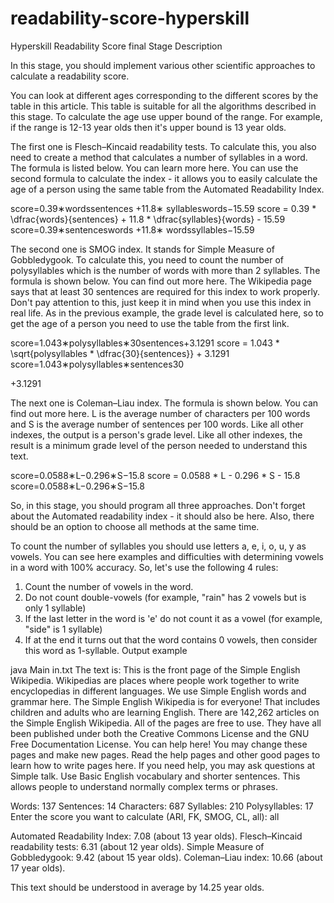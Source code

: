 # readability-score-hyperskill
Hyperskill Readability Score final Stage
Description

In this stage, you should implement various other scientific approaches to calculate a readability score.

You can look at different ages corresponding to the different scores by the table in this article. This table is suitable for all the algorithms described in this stage. To calculate the age use upper bound of the range. For example, if the range is 12-13 year olds then it's upper bound is 13 year olds.

The first one is Flesch–Kincaid readability tests. To calculate this, you also need to create a method that calculates a number of syllables in a word. The formula is listed below. You can learn more here. You can use the second formula to calculate the index - it allows you to easily calculate the age of a person using the same table from the Automated Readability Index.

score=0.39∗wordssentences +11.8∗ syllableswords−15.59  score = 0.39 * \dfrac{words}{sentences} + 11.8 * \dfrac{syllables}{words} - 15.59 score=0.39∗sentenceswords​ +11.8∗ wordssyllables​−15.59 

The second one is SMOG index. It stands for Simple Measure of Gobbledygook. To calculate this, you need to count the number of polysyllables which is the number of words with more than 2 syllables. The formula is shown below. You can find out more here. The Wikipedia page says that at least 30 sentences are required for this index to work properly. Don't pay attention to this, just keep it in mind when you use this index in real life. As in the previous example, the grade level is calculated here, so to get the age of a person you need to use the table from the first link.

score=1.043∗polysyllables∗30sentences+3.1291 score = 1.043 * \sqrt{polysyllables * \dfrac{30}{sentences}} + 3.1291 score=1.043∗polysyllables∗sentences30​

​+3.1291

The next one is Coleman–Liau index. The formula is shown below. You can find out more here. L is the average number of characters per 100 words and S is the average number of sentences per 100 words. Like all other indexes, the output is a person's grade level. Like all other indexes, the result is a minimum grade level of the person needed to understand this text.

score=0.0588∗L−0.296∗S−15.8 score = 0.0588 * L - 0.296 * S - 15.8 score=0.0588∗L−0.296∗S−15.8

So, in this stage, you should program all three approaches. Don't forget about the Automated readability index - it should also be here. Also, there should be an option to choose all methods at the same time.

To count the number of syllables you should use letters a, e, i, o, u, y as vowels. You can see here examples and difficulties with determining vowels in a word with 100% accuracy. So, let's use the following 4 rules:

1. Count the number of vowels in the word.
2. Do not count double-vowels (for example, "rain" has 2 vowels but is only 1 syllable)
3. If the last letter in the word is 'e' do not count it as a vowel (for example, "side" is 1 syllable) 
4. If at the end it turns out that the word contains 0 vowels, then consider this word as 1-syllable.
Output example

java Main in.txt
The text is:
This is the front page of the Simple English Wikipedia. Wikipedias are places where people work together to write encyclopedias in different languages. We use Simple English words and grammar here. The Simple English Wikipedia is for everyone! That includes children and adults who are learning English. There are 142,262 articles on the Simple English Wikipedia. All of the pages are free to use. They have all been published under both the Creative Commons License and the GNU Free Documentation License. You can help here! You may change these pages and make new pages. Read the help pages and other good pages to learn how to write pages here. If you need help, you may ask questions at Simple talk. Use Basic English vocabulary and shorter sentences. This allows people to understand normally complex terms or phrases.
 
Words: 137
Sentences: 14
Characters: 687
Syllables: 210
Polysyllables: 17
Enter the score you want to calculate (ARI, FK, SMOG, CL, all): all
 
Automated Readability Index: 7.08 (about 13 year olds).
Flesch–Kincaid readability tests: 6.31 (about 12 year olds).
Simple Measure of Gobbledygook: 9.42 (about 15 year olds).
Coleman–Liau index: 10.66 (about 17 year olds).
 
This text should be understood in average by 14.25 year olds.
